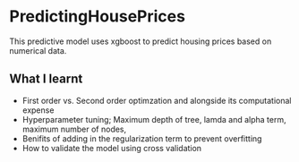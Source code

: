 # PredictingHousePrices


This predictive model uses xgboost to predict housing prices based on numerical data. 

## What I learnt

* First order vs. Second order optimzation and alongside its computational expense
* Hyperparameter tuning; Maximum depth of tree, lamda and alpha term, maximum number of nodes, 
* Benifits of adding in the regularization term to prevent overfitting
* How to validate the model using cross validation

